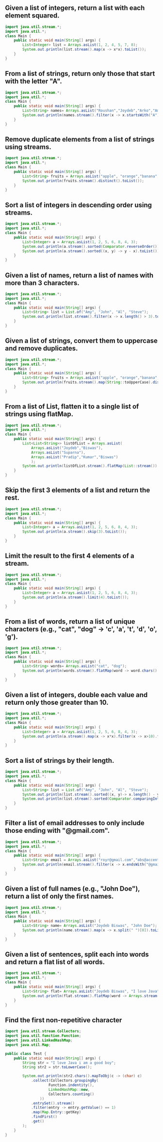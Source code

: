 ## Given a list of integers, return a list with each element squared.
```java
import java.util.stream.*;
import java.util.*;
class Main {
    public static void main(String[] args) {
        List<Integer> list = Arrays.asList(1, 2, 4, 5, 7, 8);
        System.out.println(list.stream().map(x -> x*x).toList());
    }
}
```

## From a list of strings, return only those that start with the letter "A".
```java
import java.util.stream.*;
import java.util.*;
class Main {
    public static void main(String[] args) {
        List<String> names= Arrays.asList("Roushan","Joydeb","Arko","Aman","Joy");
        System.out.println(names.stream().filter(x -> x.startsWith("A")).toList());
    }
}
```

## Remove duplicate elements from a list of strings using streams.
```java
import java.util.stream.*;
import java.util.*;
class Main {
    public static void main(String[] args) {
        List<String> fruits = Arrays.asList("apple", "orange","banana","apple","orange");
        System.out.println(fruits.stream().distinct().toList());
    }
}
```

## Sort a list of integers in descending order using streams.
```java
import java.util.stream.*;
import java.util.*;
class Main {
    public static void main(String[] args) {
        List<Integer> a = Arrays.asList(1, 2, 5, 6, 8, 4, 3);
        System.out.println(a.stream().sorted(Comparator.reverseOrder()).toList());
        System.out.println(a.stream().sorted((x, y) -> y - x).toList());
    }
}
```

## Given a list of names, return a list of names with more than 3 characters.
```java
import java.util.stream.*;
import java.util.*;
class Main {
    public static void main(String[] args) {
        List<String> list = List.of("Amy", "John", "Al", "Steve");
        System.out.println(list.stream().filter(x -> x.length() > 3).toList());
    }
}
```

## Given a list of strings, convert them to uppercase and remove duplicates.
```java
import java.util.stream.*;
import java.util.*;
class Main {
    public static void main(String[] args) {
        List<String> fruits = Arrays.asList("apple", "orange","banana","apple","orange");
        System.out.println(fruits.stream().map(String::toUpperCase).distinct().toList());
    }
}
```

## From a list of List<String>, flatten it to a single list of strings using flatMap.
```java
import java.util.stream.*;
import java.util.*;
class Main {
    public static void main(String[] args) {
        List<List<String>> listOfList = Arrays.asList(
            Arrays.asList("Joydeb","Biswas"),
            Arrays.asList("Suparna"),
            Arrays.asList("Pradip","Kumar","Biswas")
            );
        System.out.println(listOfList.stream().flatMap(List::stream()).toList());
    }
}
```

## Skip the first 3 elements of a list and return the rest.
```java
import java.util.stream.*;
import java.util.*;
class Main {
    public static void main(String[] args) {
        List<Integer> a = Arrays.asList(1, 2, 5, 6, 8, 4, 3);
        System.out.println(a.stream().skip(3).toList());
    }
}
```

## Limit the result to the first 4 elements of a stream.
```java
import java.util.stream.*;
import java.util.*;
class Main {
    public static void main(String[] args) {
        List<Integer> a = Arrays.asList(1, 2, 5, 6, 8, 4, 3);
        System.out.println(a.stream().limit(4).toList());
    }
}
```

## From a list of words, return a list of unique characters (e.g., "cat", "dog" → 'c', 'a', 't', 'd', 'o', 'g').
```java
import java.util.stream.*;
import java.util.*;
class Main {
    public static void main(String[] args) {
        List<String> words= Arrays.asList("cat", "dog");
        System.out.println(words.stream().flatMap(word -> word.chars().mapToObj(c -> (char) c)).toList());
    }
}
```

## Given a list of integers, double each value and return only those greater than 10.
```java
import java.util.stream.*;
import java.util.*;
class Main {
    public static void main(String[] args) {
        List<Integer> a = Arrays.asList(1, 2, 5, 6, 8, 4, 3);
        System.out.println(a.stream().map(x -> x*x).filter(x -> x>10).toList());
    }
}
```

## Sort a list of strings by their length.
```java
import java.util.stream.*;
import java.util.*;
class Main {
    public static void main(String[] args) {
        List<String> list = List.of("Amy", "John", "Al", "Steve");
        System.out.println(list.stream().sorted((x, y)-> x.length() - y.length()).toList());
        System.out.println(list.stream().sorted(Comparator.comparingInt(String::length)).toList());
    }
}
```

## Filter a list of email addresses to only include those ending with "@gmail.com".
```java
import java.util.stream.*;
import java.util.*;
class Main {
    public static void main(String[] args) {
        List<String> email = Arrays.asList("royr@gmail.com","abs@accenture.com","kal.123@gmail.com");
        System.out.println(email.stream().filter(x -> x.endsWith("@gmail.com")).toList());
    }
}
```

##  Given a list of full names (e.g., "John Doe"), return a list of only the first names.
```java
import java.util.stream.*;
import java.util.*;
class Main {
    public static void main(String[] args) {
        List<String> name= Arrays.asList("Joydeb Biswas", "John Doe");
        System.out.println(name.stream().map(x -> x.split(" ")[0]).toList());
    }
}
```

##  Given a list of sentences, split each into words and return a flat list of all words.
```java
import java.util.stream.*;
import java.util.*;
class Main {
    public static void main(String[] args) {
        List<String> flat= Arrays.asList("Joydeb Biswas", "I love Java", "I am a full stack developer");
        System.out.println(flat.stream().flatMap(word -> Arrays.stream(word.split(" "))).toList());
    }
}
```

## Find the first non-repetitive character
```java
import java.util.stream.Collectors;
import java.util.function.Function;
import java.util.LinkedHashMap;
import java.util.Map;

public class Test {
	public static void main(String[] args) {
        String str = "I love Java i am a good boy";
        String str2 = str.toLowerCase();

        System.out.println(str2.chars().mapToObj(c -> (char) c)
            .collect(Collectors.groupingBy(
                    Function.indentity(),
                    LinkedHashMap::new,
                    Collectors.counting()
                ))
            .entrySet().stream()
            .filter(entry -> entry.getValue() == 1)
            .map(Map.Entry::getKey)
            .findFirst()
            .get()
        );
    }
}

```











